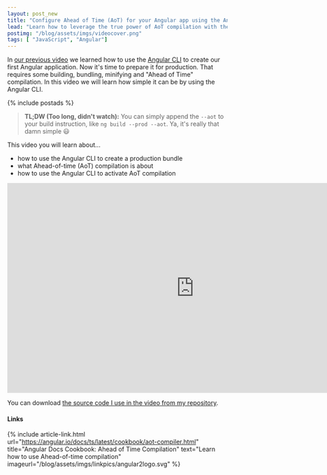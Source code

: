 ```yaml
---
layout: post_new
title: "Configure Ahead of Time (AoT) for your Angular app using the Angular CLI"
lead: "Learn how to leverage the true power of AoT compilation with the CLI"
postimg: "/blog/assets/imgs/videocover.png"
tags: [ "JavaScript", "Angular"]
---
```


<div class="article-intro">
  In <a href="/blog/2016/10/lets-create-ur-first-ng2-app/" target="_blank">our previous video</a> we learned how to use the <a href="" target="_blank">Angular CLI</a> to create our first Angular application. Now it's time to prepare it for production. That requires some building, bundling, minifying and "Ahead of Time" compilation. In this video we will learn how simple it can be by using the Angular CLI.
</div>

{% include postads %}

> **TL;DW (Too long, didn't watch):** You can simply append the `--aot` to your build instruction, like `ng build --prod --aot`. Ya, it's really that damn simple :smiley: 


This video you will learn about...

- how to use the Angular CLI to create a production bundle
- what Ahead-of-time (AoT) compilation is about
- how to use the Angular CLI to activate AoT compilation

<iframe width="853" height="480" src="https://www.youtube.com/embed/nxMCBKpRC60" frameborder="0" allowfullscreen="allowfullscreen"> </iframe>

You can download [the source code I use in the video from my repository](https://github.com/juristr/video-your-first-ng2-app).

#### Links

{%
  include article-link.html
  url="https://angular.io/docs/ts/latest/cookbook/aot-compiler.html"
  title="Angular Docs Cookbook: Ahead of Time Compilation"
  text="Learn how to use Ahead-of-time compilation"
  imageurl="/blog/assets/imgs/linkpics/angular2logo.svg"
%}

